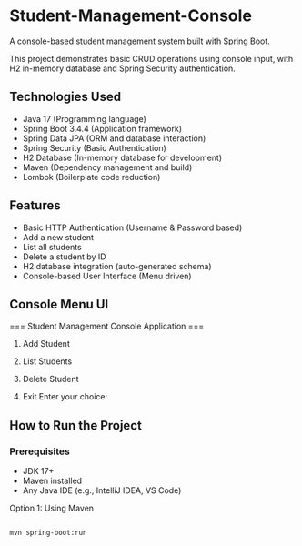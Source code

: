 # Student-Management-Console

A console-based student management system built with Spring Boot.

This project demonstrates basic CRUD operations using console input, with H2 in-memory database and Spring Security authentication.

## Technologies Used

- Java 17 (Programming language)
- Spring Boot 3.4.4 (Application framework)
- Spring Data JPA (ORM and database interaction)
- Spring Security (Basic Authentication)
- H2 Database (In-memory database for development)
- Maven (Dependency management and build)
- Lombok (Boilerplate code reduction)

## Features

- Basic HTTP Authentication (Username & Password based)
- Add a new student
- List all students
- Delete a student by ID
- H2 database integration (auto-generated schema)
- Console-based User Interface (Menu driven)

## Console Menu UI

=== Student Management Console Application ===

1. Add Student

2. List Students

3. Delete Student

0. Exit
Enter your choice:

## How to Run the Project

### Prerequisites

- JDK 17+
- Maven installed
- Any Java IDE (e.g., IntelliJ IDEA, VS Code)

Option 1: Using Maven

```bash

mvn spring-boot:run



